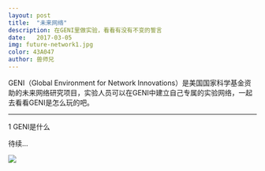 ```yaml
---
layout: post
title:  "未来网络"
description: 在GENI里做实验，看看有没有不变的誓言
date:   2017-03-05
img: future-network1.jpg
color: 43A047
author: 兽师兄
---
```


GENI（Global Environment for Network Innovations）是美国国家科学基金资助的未来网络研究项目，实验人员可以在GENI中建立自己专属的实验网络，一起去看看GENI是怎么玩的吧。

---
1 GENI是什么

待续...


![]({{site.baseurl}}/images/future-network2.jpg)
